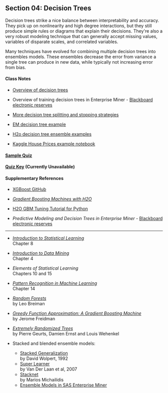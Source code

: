 ## Section 04: Decision Trees

Decision trees strike a nice balance between interpretability and accuracy. They pick up on nonlinearity and high degree interactions, but they still produce simple rules or diagrams that explain their decisions. They're also a very robust modeling technique that can generally accept missing values, variables of disparate scales, and correlated variables.

Many techniques have evolved for combining multiple decision trees into ensembles models. These ensembles decrease the error from variance a single tree can produce in new data, while typically not increasing error from bias.

#### Class Notes

* [Overview of decision trees](notes/instructor_notes.pdf)

* Overview of training decision trees in Enterprise Miner - [Blackboard electronic reserves](https://blackboard.gwu.edu)

* [More decision tree splitting and stopping strategies](notes/tan_notes.pdf)

* [EM decision tree example](xml/04_decision_trees.xml)

* [H2o decision tree ensemble examples](src/py_part_4_decision_tree_ensembles.ipynb)

* [Kaggle House Prices example notebook](src/py_part_4_kaggle_xgboost.ipynb)

#### [Sample Quiz](quiz/sample/quiz_4.pdf)

#### [Quiz Key](quiz/key/quiz_4_key.pdf) (Currently Unavailable)

#### Supplementary References

* [XGBoost GitHub](https://github.com/dmlc/xgboost)

* [*Gradient Boosting Machines with H2O*](http://h2o-release.s3.amazonaws.com/h2o/rel-tverberg/5/docs-website/h2o-docs/booklets/GBMBooklet.pdf)

* [H2O GBM Tuning Tutorial for Python](https://github.com/h2oai/h2o-3/blob/master/h2o-docs/src/product/tutorials/gbm/gbmTuning.ipynb)

* *Predictive Modeling and Decision Trees in Enterprise Miner* - [Blackboard electronic reserves](https://blackboard.gwu.edu)

***

* [*Introduction to Statistical Learning*](http://www-bcf.usc.edu/~gareth/ISL/ISLR%20Fourth%20Printing.pdf)</br>
Chapter 8

* [*Introduction to Data Mining*](http://www-users.cs.umn.edu/~kumar/dmbook/ch4.pdf)</br>
Chapter 4

* *Elements of Statistical Learning*</br>
Chapters 10 and 15

* [*Pattern Recognition in Machine Learning*](http://users.isr.ist.utl.pt/~wurmd/Livros/school/Bishop%20-%20Pattern%20Recognition%20And%20Machine%20Learning%20-%20Springer%20%202006.pdf)</br>
Chapter 14

* [*Random Forests*](https://www.stat.berkeley.edu/~breiman/randomforest2001.pdf)</br>
by Leo Breiman

* [*Greedy Function Approximation: A Gradient Boosting Machine*](https://statweb.stanford.edu/~jhf/ftp/trebst.pdf)</br>
by Jerome Freidman

* [*Extremely Randomized Trees*](https://pdfs.semanticscholar.org/336a/165c17c9c56160d332b9f4a2b403fccbdbfb.pdf)</br>
by Pierre Geurts, Damien Ernst and Louis Wehenkel

* Stacked and blended ensemble models:
  * [Stacked Generalization](http://machine-learning.martinsewell.com/ensembles/stacking/Wolpert1992.pdf)</br>
    by David Wolpert, 1992 
  * [Super Learner](http://biostats.bepress.com/ucbbiostat/paper222/)</br>
    by Van Der Laan et al, 2007
  * [Stacknet](https://github.com/kaz-Anova/StackNet)</br>
    by Marios Michailidis
  * [Ensemble Models in SAS Enterprise Miner](https://support.sas.com/resources/papers/proceedings16/SAS3120-2016.pdf)